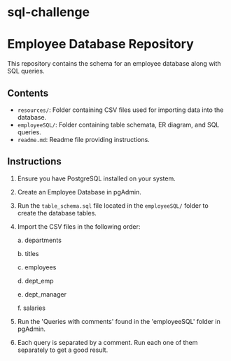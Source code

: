 # sql-challenge

# Employee Database Repository

This repository contains the schema for an employee database along with SQL queries.

## Contents

- `resources/`: Folder containing CSV files used for importing data into the database.
- `employeeSQL/`: Folder containing table schemata, ER diagram, and SQL queries.
- `readme.md`: Readme file providing instructions.

## Instructions

1. Ensure you have PostgreSQL installed on your system.
2. Create an Employee Database in pgAdmin.
3. Run the `table_schema.sql` file located in the `employeeSQL/` folder to create the database tables.
4. Import the CSV files in the following order:

   a. departments

   b. titles

   c. employees

   d. dept_emp

   e. dept_manager

   f. salaries
5. Run the 'Queries with comments' found in the 'employeeSQL' folder in pgAdmin.
6. Each query is separated by a comment. Run each one of them separately to get a good result.
